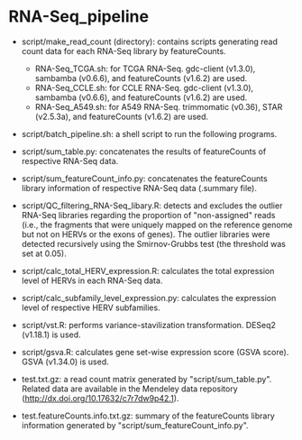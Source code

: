 # RNA-Seq_pipeline

* script/make_read_count (directory): contains scripts generating read count data for each RNA-Seq library by featureCounts.
  * RNA-Seq_TCGA.sh: for TCGA RNA-Seq. gdc-client (v1.3.0), sambamba (v0.6.6), and featureCounts (v1.6.2) are used.
  * RNA-Seq_CCLE.sh: for CCLE RNA-Seq. gdc-client (v1.3.0), sambamba (v0.6.6), and featureCounts (v1.6.2) are used.
  * RNA-Seq_A549.sh: for A549 RNA-Seq. trimmomatic (v0.36), STAR (v2.5.3a), and featureCounts (v1.6.2) are used.
* script/batch_pipeline.sh: a shell script to run the following programs.
* script/sum_table.py: concatenates the results of featureCounts of respective RNA-Seq data.
* script/sum_featureCount_info.py: concatenates the featureCounts library information of respective RNA-Seq data (.summary file).
* script/QC_filtering_RNA-Seq_libary.R: detects and excludes the outlier RNA-Seq libraries regarding the proportion of "non-assigned" reads (i.e., the fragments that were uniquely mapped on the reference genome but not on HERVs or the exons of genes). The outlier libraries were detected recursively using the Smirnov-Grubbs test (the threshold was set at 0.05).
* script/calc_total_HERV_expression.R: calculates the total expression level of HERVs in each RNA-Seq data.
* script/calc_subfamily_level_expression.py: calculates the expression level of respective HERV subfamilies.
* script/vst.R: performs variance-stavilization transformation. DESeq2 (v1.18.1) is used.
* script/gsva.R: calculates gene set-wise expression score (GSVA score). GSVA (v1.34.0) is used.

* test.txt.gz: a read count matrix generated by "script/sum_table.py". Related data are available in the Mendeley data repository (http://dx.doi.org/10.17632/c7r7dw9p42.1).
* test.featureCounts.info.txt.gz: summary of the featureCounts library information generated by "script/sum_featureCount_info.py".
